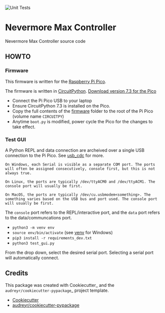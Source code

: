 ![Unit Tests](https://github.com/nknotts/nevermore-max-controller/actions/workflows/python.yml/badge.svg)

# Nevermore Max Controller

Nevermore Max Controller source code

## HOWTO

### Firmware

This firmware is written for the [Raspberry Pi Pico](https://www.raspberrypi.com/products/raspberry-pi-pico/).

The firmware is written in [CircuitPython](https://docs.circuitpython.org/en/7.3.x/README.html). [Download version 7.3 for the Pico](https://circuitpython.org/board/raspberry_pi_pico/)

* Connect the Pi Pico USB to your laptop
* Ensure CircuitPython 7.3 is installed on the Pico.
* Copy the full contents of the [firmware](firmware) folder to the root of the Pi Pico (volume name `CIRCUITPY`)
* Anytime `boot.py` is modified, power cycle the Pico for the changes to take effect.


### Test GUI

A Python REPL and data connection are archeived over a single USB connection to the Pi Pico. See [usb_cdc](https://docs.circuitpython.org/en/7.3.x/shared-bindings/usb_cdc/index.html#module-usb_cdc) for more.

```
On Windows, each Serial is visible as a separate COM port. The ports will often be assigned consecutively, console first, but this is not always true.

On Linux, the ports are typically /dev/ttyACM0 and /dev/ttyACM1. The console port will usually be first.

On MacOS, the ports are typically /dev/cu.usbmodem<something>. The something varies based on the USB bus and port used. The console port will usually be first.
```

The `console` port refers to the REPL/interactive port, and the `data` port refers to the data/communcations port.

 * `python3 -m venv env`
 * `source env/bin/activate` (see [venv](https://docs.python.org/3/library/venv.html) for Windows)
 * `pip3 install -r requirements_dev.txt`
 * `python3 test_gui.py`

From the drop down, select the desired serial port. Selecting a serial port will automatically connect.

## Credits

This package was created with Cookiecutter_ and the `audreyr/cookiecutter-pypackage`_ project template.

* [Cookiecutter](https://github.com/audreyr/cookiecutter)
* [audreyr/cookiecutter-pypackage](https://github.com/audreyr/cookiecutter-pypackage)
